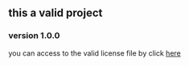 ## this a valid project
### version 1.0.0
you can access to the valid license file by click [here](license.txt)
